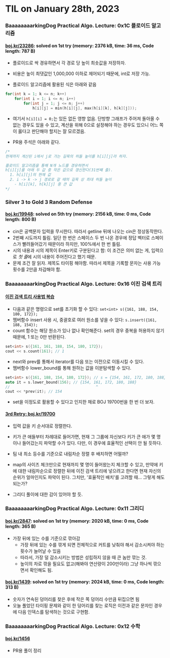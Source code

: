 # **TIL on January 28th, 2023**
### BaaaaaaaarkingDog Practical Algo. Lecture: 0x1C 플로이드 알고리즘
#### [boj.kr/23286](../../../Problem%20Solving/boj/Floyd%20algorithm/23286-01-29-2023.cpp): solved on 1st try (memory: 2376 kB, time: 36 ms, Code length: 787 B)
* 플로이드로 싹 경유하면서 각 경로 당 높이 최솟값을 저장하자.
* 비용은 높이 최댓값인 1,000,000 이하로 제어되기 때문에, int로 저장 가능.

* 플로이드 알고리즘에 활용된 식은 아래와 같음

```cpp
for(int k = 1; k <= n; k++)
	for(int i = 1; i <= n; i++)
		for(int j = 1; j <= n; j++)
			h[i][j] = min(h[i][j], max(h[i][k], h[k][j]));
```

* 여기서 `h[i][i] = 0;`는 있든 없든 영향 없음. 단방향 그래프가 주어져 돌아올 수 없는 경우도 있을 수 있고, 계산을 위해 0으로 설정해야 하는 경우도 있으니 어느 쪽이 옳다고 판단해야 할지는 잘 모르겠음.

* PR용 주석은 아래와 같다.
```cpp
/*
현재까지 계산된 i에서 j로 가는 길목의 허들 높이를 h[i][j]라 하자.

플로이드 알고리즘을 통해 N개 노드를 경유하면서
h[i][j]를 아래 두 값 중 작은 값으로 갱신한다(31번째 줄).
  1. h[i][j]의 현재 값
  2. i -> k -> j 경로로 갈 때의 길목 상 최대 허들 높이
    - h[i][k], h[k][j] 중 큰 값
*/
```


### Silver 3 to Gold 3 Random Defense
#### [boj.kr/19948](../../../Problem%20Solving/boj/random%20defense/19948-01-29-2023.cpp): solved on 5th try (memory: 2156 kB, time: 0 ms, Code length: 800 B)
* cin은 공백문자 입력을 무시한다. 따라서 getline 뒤에 나오는 cin은 정상동작한다.
* 2번째 시도까지 틀림. 일단 한 번은 스페이스 두 번 나온 경우에 정답 벡터로 스페이스가 빨려들어갔기 때문이라 하지만, 100%에서 한 번 틀림.
* 시의 내용과 시의 제목이 Enter키로 구분된다고 함: 이 조건은 의미 없는 게, 입력으로 *첫 줄*에 시의 내용이 주어진다고 했기 때문.
* 문제 조건 잘 읽자. 제목도 타이핑 해야함. 따라서 제목을 기록할 문자는 사용 가능 횟수를 2만큼 차감해야 함.


### BaaaaaaaarkingDog Practical Algo. Lecture: 0x16 이진 검색 트리
#### [이진 검색 트리 사용법 복습](../../../Languages/C/binary_search_tree_example.cpp)
* 다음과 같은 명령으로 set를 초기화 할 수 있다: `set<int> s({161, 188, 154, 180, 172});`
* 멤버함수 insert 사용 시, 중괄호로 여러 원소를 넣을 수 있다: `s.insert({161, 188, 154});`
* count 함수는 해당 원소가 있나 없나 확인해준다. set의 경우 중복을 허용하지 않기 때문에, 1 또는 0만 반환된다.

```cpp
set<int> s({161, 161, 188, 154, 180, 172});
cout << s.count(161); // 1
```

* next와 prev를 통해서 iterator를 다음 또는 이전으로 이동시킬 수 있다.
* 멤버함수 lower_bound를 통해 원하는 값을 이분탐색할 수 있다.

```cpp
set<int> s({161, 188, 154, 180, 172}); // s = {154, 161, 172, 180, 188}
auto it = s.lower_bound(156); // {154, 161, 172, 180, 188}
//                                      ^
cout << *prev(it); // 154
```

* set을 이정도로 활용할 수 있다고 인지한 채로 BOJ 19700번을 한 번 더 보자.


#### [3rd Retry: boj.kr/19700](../../../Problem%20Solving/boj/Binary%20search%20tree/19700-re2-01-29-2022.cpp)
* 입력 값을 키 순서대로 정렬한다.
* 키가 큰 애들부터 차례대로 들어가면, 현재 그 그룹에 자신보다 키가 큰 애가 몇 명이나 들어갔는지 파악할 수가 있다. 다만, 이 경우에 효율적인 선택이 안 될 듯하다.

* 팀 내 최소 등수를 기준으로 내림차순 정렬 후 배치하면 어떨까?
* map의 사이즈 체크만으로 현재까지 몇 명이 들어왔는지 체크할 수 있고, 만약에 키에 대한 내림차순으로 정렬한 뒤에 이진 검색 트리에 넣으려고 한다면 현재 자신의 순위가 얼마인지도 파악이 된다. 그치만, '효율적인 배치'를 고려할 때... 그렇게 해도 되는가?

* 그리디 풀이에 대한 감이 있어야 할 듯.


### BaaaaaaaarkingDog Practical Algo. Lecture: 0x11 그리디
#### [boj.kr/2847](../../../Problem%20Solving/boj/Greedy/2847-01-29-2023.cpp): solved on 1st try (memory: 2020 kB, time: 0 ms, Code length: 365 B)
* 가장 뒤에 있는 수를 기준으로 깎아감
  - 가장 뒤에 있는 수를 깎게 되면 전체적으로 커트를 낮춰야 해서 감소시켜야 하는 횟수가 늘어날 수 있음
  - 따라서, 가장 덜 감소시키는 방법은 성립하지 않을 때 큰 놈만 깎는 것.
  - 높이의 차로 깎을 필요도 없고(해봐야 연산량이 200만이라) 그냥 하나씩 깎으면서 확인해도 됨.


#### [boj.kr/1439](../../../Problem%20Solving/boj/Greedy/1439-01-29-2023.cpp): solved on 1st try (memory: 2024 kB, time: 0 ms, Code length: 313 B)
* 숫자가 연속된 덩어리를 찾은 후에 작은 쪽 덩어리 수만큼 뒤집으면 됨
* 오늘 풀었던 타이핑 문제와 같이 한 덩어리를 찾는 로직은 이전과 같은 문자인 경우에 다음 인덱스를 탐색하는 것으로 구현함.

### BaaaaaaaarkingDog Practical Algo. Lecture: 0x12 수학
#### [boj.kr/1456](../../../Problem%20Solving/boj/Math/1456-01-06-2023.cpp)
* PR용 풀이 정리